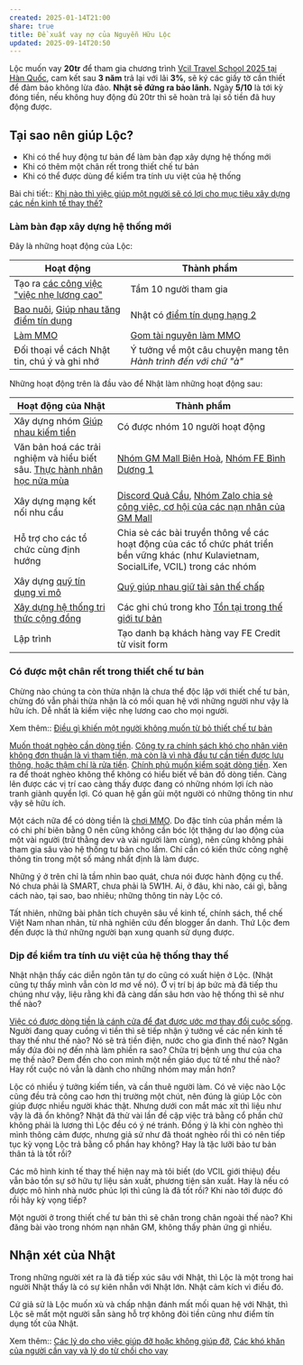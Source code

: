```yaml
---
created: 2025-01-14T21:00
share: true
title: Đề xuất vay nợ của Nguyễn Hữu Lộc
updated: 2025-09-14T20:50
---
```

Lộc muốn vay **20tr** để tham gia chương trình [Vcil Travel School 2025 tại Hàn Quốc](https://www.vciltravelschool.com/vi/event-details-registration/vcil-travel-school-south-korea-iii-nov-2025-from-miracle-development-to-sustainable-alternatives), cam kết sau **3 năm** trả lại với lãi **3%**, sẽ ký các giấy tờ cần thiết để đảm bảo không lừa đảo. **Nhật sẽ đứng ra bảo lãnh.** Ngày **5/10** là tới kỳ đóng tiền, nếu không huy động đủ 20tr thì sẽ hoàn trả lại số tiền đã huy động được. 

## Tại sao nên giúp Lộc? 
- Khi có thể huy động tư bản để làm bàn đạp xây dựng hệ thống mới
- Khi có thêm một chân rết trong thiết chế tư bản
- Khi có thể được dùng để kiểm tra tính ưu việt của hệ thống

Bài chi tiết:: [Khi nào thì việc giúp một người sẽ có lợi cho mục tiêu xây dựng các nền kinh tế thay thế?](../../T%C3%A0i%20li%E1%BB%87u/Khi%20n%C3%A0o%20th%C3%AC%20vi%E1%BB%87c%20gi%C3%BAp%20m%E1%BB%99t%20ng%C6%B0%E1%BB%9Di%20s%E1%BA%BD%20c%C3%B3%20l%E1%BB%A3i%20cho%20m%E1%BB%A5c%20ti%C3%AAu%20x%C3%A2y%20d%E1%BB%B1ng%20c%C3%A1c%20n%E1%BB%81n%20kinh%20t%E1%BA%BF%20thay%20th%E1%BA%BF.md)

### Làm bàn đạp xây dựng hệ thống mới
Đây là những hoạt động của Lộc:

| Hoạt động                                                                        | Thành phẩm                                                                                           |
| -------------------------------------------------------------------------------- | ---------------------------------------------------------------------------------------------------- |
| Tạo ra [ các công việc "việc nhẹ lương cao"](../../../../%F0%9F%93%9CT%C3%A0i%20nguy%C3%AAn/%C3%9D%20t%C6%B0%E1%BB%9Fng%20ki%E1%BA%BFm%20ti%E1%BB%81n/%C3%9D%20t%C6%B0%E1%BB%9Fng/C%C3%B4ng%20vi%E1%BB%87c%20th%E1%BB%9Di%20v%E1%BB%A5,%20c%E1%BB%99ng%20t%C3%A1c%20vi%C3%AAn/index.md) | Tầm 10 người tham gia                                                                                |
| [Bao nuôi](../../../../%F0%9F%93%9CT%C3%A0i%20nguy%C3%AAn/Qu%C3%A0%20t%E1%BA%B7ng/Bao%20nu%C3%B4i/index.md), [Giúp nhau tăng điểm tín dụng](../../C%C3%B4ng%20vi%E1%BB%87c/Gi%C3%BAp%20nhau%20t%C4%83ng%20%C4%91i%E1%BB%83m%20t%C3%ADn%20d%E1%BB%A5ng.md)                                                 | Nhật có [điểm tín dụng hạng 2](../L%C3%BD%20Minh%20Nh%E1%BA%ADt/C%C3%A1c%20kho%E1%BA%A3n%20t%C3%A0i%20s%E1%BA%A3n%20v%C3%A0%20kho%E1%BA%A3n%20n%E1%BB%A3%20Nh%E1%BA%ADt%20%C4%91%E1%BB%A9ng%20t%C3%AAn%20(phi%C3%AAn%20b%E1%BA%A3n%20cho%20b%E1%BA%A1n%20b%C3%A8).md) |
| [Làm MMO](../../../../%E2%9A%A1Hi%E1%BB%83u%20bi%E1%BA%BFt%20s%C3%A2u/Ki%E1%BA%BFm%20ti%E1%BB%81n/T%E1%BB%B1%20%C4%91%E1%BA%A7u%20t%C6%B0/Ki%E1%BA%BFm%20ti%E1%BB%81n%20tr%E1%BB%B1c%20tuy%E1%BA%BFn%20(MMO)/index.md)                                          | [Gom tài nguyên làm MMO](../../../T%E1%BA%A1o%20thu%20nh%E1%BA%ADp%20th%E1%BB%A5%20%C4%91%E1%BB%99ng/Gom%20t%C3%A0i%20nguy%C3%AAn%20l%C3%A0m%20MMO.md)                                                                           |
| Đối thoại về cách Nhật tin, chú ý và ghi nhớ                                     | Ý tưởng về một câu chuyện mang tên *Hành trình đến với chữ "à"*                                      |

Những hoạt động trên là đầu vào để Nhật làm những hoạt động sau:

| Hoạt động của Nhật                                                                                             | Thành phẩm                                                                                                                                                    |
| -------------------------------------------------------------------------------------------------------------- | ------------------------------------------------------------------------------------------------------------------------------------------------------------- |
| Xây dựng nhóm [Giúp nhau kiếm tiền](../../../Gi%C3%BAp%20nhau%20ki%E1%BA%BFm%20ti%E1%BB%81n/index.md)                                                                          | Có được nhóm 10 người hoạt động                                                                                                                               |
| Văn bản hoá các trải nghiệm và hiểu biết sâu. [Thực hành nhân học nửa mùa](https://doi-thoai.deno.dev/aC.6c.1) | [Nhóm GM Mall Biên Hoà](../../../Gi%C3%BAp%20nhau%20ki%E1%BA%BFm%20ti%E1%BB%81n/Ch%E1%BA%A1y%20ch%E1%BB%89%20ti%C3%AAu%20cho%20nh%C3%A2n%20vi%C3%AAn%20c%C3%B4ng%20ty/Ch%C6%A1i%20ch%C3%ADnh%20s%C3%A1ch/T%C3%A0i%20li%E1%BB%87u%20v%E1%BB%81%20t%E1%BB%ABng%20c%C3%B4ng%20ty/GM%20Mall/Nh%C3%B3m%20Bi%C3%AAn%20Ho%C3%A0.md), [Nhóm FE Bình Dương 1](../../../Gi%C3%BAp%20nhau%20ki%E1%BA%BFm%20ti%E1%BB%81n/Ch%E1%BA%A1y%20ch%E1%BB%89%20ti%C3%AAu%20cho%20nh%C3%A2n%20vi%C3%AAn%20c%C3%B4ng%20ty/Ch%C6%A1i%20ch%C3%ADnh%20s%C3%A1ch/T%C3%A0i%20li%E1%BB%87u%20v%E1%BB%81%20t%E1%BB%ABng%20c%C3%B4ng%20ty/FE%20Credit/Nh%C3%B3m%20B%C3%ACnh%20D%C6%B0%C6%A1ng%201.md)                                                                         |
| Xây dựng mạng kết nối nhu cầu                                                                                  | [Discord Quả Cầu](https://doi-thoai.deno.dev/discordQC.6c.1), [Nhóm Zalo chia sẻ công việc, cơ hội của các nạn nhân của GM Mall](https://zalo.me/g/ojezyd465) |
| Hỗ trợ cho các tổ chức cùng định hướng                                                                         | Chia sẻ các bài truyền thông về các hoạt động của các tổ chức phát triển bền vững khác (như Kulavietnam, SocialLife, VCIL) trong các nhóm                     |
| Xây dựng [quỹ tín dụng vi mô](../../Qu%E1%BB%B9/Ng%C3%A2n%20h%C3%A0ng%20mini%20v%C3%A0%20m%E1%BA%A1ng%20l%C6%B0%E1%BB%9Bi%20cho%20vay%20ngang%20h%C3%A0ng.md)                                | [Quỹ giúp nhau giữ tài sản thế chấp](../../Qu%E1%BB%B9/Qu%E1%BB%B9%20gi%C3%BAp%20nhau%20gi%E1%BB%AF%20t%C3%A0i%20s%E1%BA%A3n%20th%E1%BA%BF%20ch%E1%BA%A5p.md)                                                                                                                        |
| [Xây dựng hệ thống tri thức cộng đồng](https://doi-thoai.deno.dev/of.6c.1)                                     | Các ghi chú trong kho [Tồn tại trong thế giới tư bản](../../../../index.md)                                                                                   |
| Lập trình                                                                                                      | Tạo danh bạ khách hàng vay FE Credit từ visit form                                                                                                            |

### Có được một chân rết trong thiết chế tư bản
Chừng nào chúng ta còn thừa nhận là chưa thể độc lập với thiết chế tư bản, chừng đó vẫn phải thừa nhận là có mối quan hệ với những người như vậy là hữu ích. Dễ nhất là kiếm việc nhẹ lương cao cho mọi người.

Xem thêm:: [Điều gì khiến một người không muốn từ bỏ thiết chế tư bản](../%C4%90i%E1%BB%81u%20g%C3%AC%20khi%E1%BA%BFn%20m%E1%BB%99t%20ng%C6%B0%E1%BB%9Di%20kh%C3%B4ng%20mu%E1%BB%91n%20t%E1%BB%AB%20b%E1%BB%8F%20thi%E1%BA%BFt%20ch%E1%BA%BF%20t%C6%B0%20b%E1%BA%A3n.md)

[Muốn thoát nghèo cần dòng tiền](../../../../%F0%9F%93%9CT%C3%A0i%20nguy%C3%AAn/Ni%E1%BB%81m%20tin,%20di%E1%BB%85n%20ng%C3%B4n/Ti%E1%BB%81n/Gi%C3%A0u,%20ngh%C3%A8o/Mu%E1%BB%91n%20tho%C3%A1t%20ngh%C3%A8o%20c%E1%BA%A7n%20d%C3%B2ng%20ti%E1%BB%81n.md). [Công ty ra chính sách khó cho nhân viên không đơn thuần là vì tham tiền, mà còn là vì nhà đầu tư cần tiền được lưu thông, hoặc thậm chí là rửa tiền](../../../../%E2%9A%A1Hi%E1%BB%83u%20bi%E1%BA%BFt%20s%C3%A2u/T%E1%BB%95%20ch%E1%BB%A9c%20t%C3%A0i%20ch%C3%ADnh/C%C3%B4ng%20ty%20ra%20ch%C3%ADnh%20s%C3%A1ch%20kh%C3%B3%20cho%20nh%C3%A2n%20vi%C3%AAn%20kh%C3%B4ng%20%C4%91%C6%A1n%20thu%E1%BA%A7n%20l%C3%A0%20v%C3%AC%20tham%20ti%E1%BB%81n,%20m%C3%A0%20c%C3%B2n%20l%C3%A0%20v%C3%AC%20nh%C3%A0%20%C4%91%E1%BA%A7u%20t%C6%B0%20c%E1%BA%A7n%20ti%E1%BB%81n%20%C4%91%C6%B0%E1%BB%A3c%20l%C6%B0u%20th%C3%B4ng,%20ho%E1%BA%B7c%20th%E1%BA%ADm%20ch%C3%AD%20l%C3%A0%20r%E1%BB%ADa%20ti%E1%BB%81n.md). [Chính phủ muốn kiểm soát dòng tiền](../../../../%F0%9F%93%9CT%C3%A0i%20nguy%C3%AAn/T%C3%ACnh%20h%C3%ACnh%20%E1%BB%9F%20Vi%E1%BB%87t%20Nam/Lu%E1%BA%ADt,%20qu%E1%BA%A3n%20l%C3%BD%20nh%C3%A0%20n%C6%B0%E1%BB%9Bc/Ch%C3%ADnh%20ph%E1%BB%A7%20mu%E1%BB%91n%20ki%E1%BB%83m%20so%C3%A1t%20d%C3%B2ng%20ti%E1%BB%81n.md). Xen ra để thoát nghèo không thể không có hiểu biết về bản đồ dòng tiền. Càng lên được các vị trí cao càng thấy được đang có những nhóm lợi ích nào tranh giành quyền lợi. Có quan hệ gần gũi một người có những thông tin như vậy sẽ hữu ích.

Một cách nữa để có dòng tiền là [chơi MMO](../../../../%E2%9A%A1Hi%E1%BB%83u%20bi%E1%BA%BFt%20s%C3%A2u/Ki%E1%BA%BFm%20ti%E1%BB%81n/T%E1%BB%B1%20%C4%91%E1%BA%A7u%20t%C6%B0/Ki%E1%BA%BFm%20ti%E1%BB%81n%20tr%E1%BB%B1c%20tuy%E1%BA%BFn%20(MMO)/index.md). Do đặc tính của phần mềm là có chi phí biên bằng 0 nên cũng không cần bóc lột thặng dư lao động của một vài người (trừ thằng dev và vài người làm cùng), nên cũng không phải tham gia sâu vào hệ thống tư bản cho lắm. Chỉ cần có kiến thức công nghệ thông tin trong một số mảng nhất định là làm được. 

Những ý ở trên chỉ là tầm nhìn bao quát, chưa nói được hành động cụ thể. Nó chưa phải là SMART, chưa phải là 5W1H. Ai, ở đâu, khi nào, cái gì, bằng cách nào, tại sao, bao nhiêu; những thông tin này Lộc có. 

Tất nhiên, những bài phân tích chuyên sâu về kinh tế, chính sách, thể chế Việt Nam nhan nhản, từ nhà nghiên cứu đến blogger ẩn danh. Thứ Lộc đem đến được là thứ những người bạn xung quanh sử dụng được. 

### Dịp để kiểm tra tính ưu việt của hệ thống thay thế
Nhật nhận thấy các diễn ngôn tân tự do cũng có xuất hiện ở Lộc. (Nhật cũng tự thấy mình vẫn còn lơ mơ về nó). Ở vị trí bị áp bức mà đã tiếp thu chúng như vậy, liệu rằng khi đã càng dấn sâu hơn vào hệ thống thì sẽ như thế nào? 

[Việc có được dòng tiền là cánh cửa để đạt được ước mơ thay đổi cuộc sống](../../../../%F0%9F%93%9CT%C3%A0i%20nguy%C3%AAn/Ni%E1%BB%81m%20tin,%20di%E1%BB%85n%20ng%C3%B4n/Ti%E1%BB%81n/N%E1%BB%A3/Vi%E1%BB%87c%20c%C3%B3%20%C4%91%C6%B0%E1%BB%A3c%20d%C3%B2ng%20ti%E1%BB%81n%20l%C3%A0%20c%C3%A1nh%20c%E1%BB%ADa%20%C4%91%E1%BB%83%20%C4%91%E1%BA%A1t%20%C4%91%C6%B0%E1%BB%A3c%20%C6%B0%E1%BB%9Bc%20m%C6%A1%20thay%20%C4%91%E1%BB%95i%20cu%E1%BB%99c%20s%E1%BB%91ng.md). Người đang quay cuồng vì tiền thì sẽ tiếp nhận ý tưởng về các nền kinh tế thay thế như thế nào? Nó sẽ trả tiền điện, nước cho gia đình thế nào? Ngăn mấy đứa đòi nợ đến nhà làm phiền ra sao? Chữa trị bệnh ung thư của cha mẹ thế nào? Đem đến cho con mình một nền giáo dục tử tế như thế nào? Hay rốt cuộc nó vẫn là dành cho những nhóm may mắn hơn?

Lộc có nhiều ý tưởng kiếm tiền, và cần thuê người làm. Có vẻ việc nào Lộc cũng đều trả công cao hơn thị trường một chút, nên đúng là giúp Lộc còn giúp được nhiều người khác thật. Nhưng dưới con mắt mác xít thì liệu như vậy là đã ổn không? Nhật đã thử vài lần đề cập việc trả bằng cổ phần chứ không phải là lương thì Lộc đều có ý né tránh. Đồng ý là khi còn nghèo thì mình thông cảm được, nhưng giả sử như đã thoát nghèo rồi thì có nên tiếp tục kỳ vọng Lộc trả bằng cổ phần hay không? Hay là tặc lưỡi bảo tư bản thân tả là tốt rồi?

Các mô hình kinh tế thay thế hiện nay mà tôi biết (do VCIL giới thiệu) đều vẫn bảo tồn sự sở hữu tự liệu sản xuất, phương tiện sản xuất. Hay là nếu có được mô hình nhà nước phúc lợi thì cũng là đã tốt rồi? Khi nào tới được đó rồi hãy kỳ vọng tiếp? 

Một người ở trong thiết chế tư bản thì sẽ chân trong chân ngoài thế nào?
Khi đăng bài vào trong nhóm nạn nhân GM, không thấy phản ứng gì nhiều.

## Nhận xét của Nhật
Trong những người xét ra là đã tiếp xúc sâu với Nhật, thì Lộc là một trong hai người Nhật thấy là có sự kiên nhẫn với Nhật lớn. Nhật cảm kích vì điều đó.

Cứ giả sử là Lộc muốn xù và chấp nhận đánh mất mối quan hệ với Nhật, thì Lộc sẽ mất một người sẵn sàng hỗ trợ không đòi tiền cũng như điểm tín dụng tốt của Nhật.

Xem thêm:: [Các lý do cho việc giúp đỡ hoặc không giúp đỡ](../../T%C3%A0i%20li%E1%BB%87u/Ni%E1%BB%81m%20tin/C%C3%A1c%20l%C3%BD%20do%20cho%20vi%E1%BB%87c%20gi%C3%BAp%20%C4%91%E1%BB%A1%20ho%E1%BA%B7c%20kh%C3%B4ng%20gi%C3%BAp%20%C4%91%E1%BB%A1.md), [Các khó khăn của người cần vay và lý do từ chối cho vay](../../T%C3%A0i%20li%E1%BB%87u/C%C3%A1c%20kh%C3%B3%20kh%C4%83n%20c%E1%BB%A7a%20ng%C6%B0%E1%BB%9Di%20c%E1%BA%A7n%20vay%20v%C3%A0%20l%C3%BD%20do%20t%E1%BB%AB%20ch%E1%BB%91i%20cho%20vay.md)